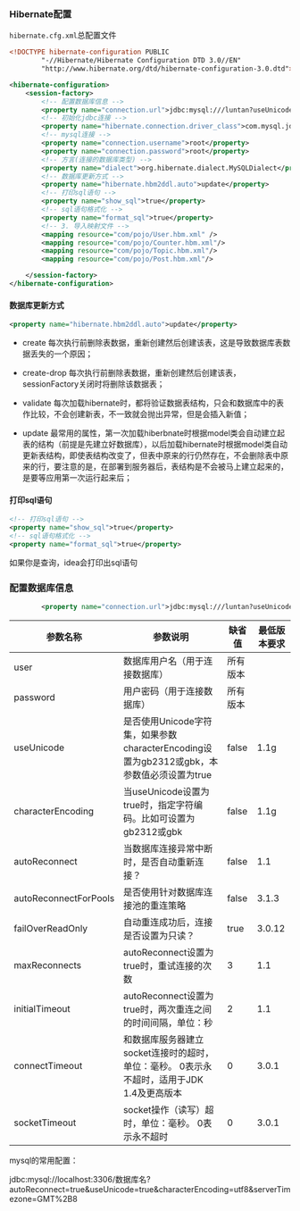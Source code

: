 ### Hibernate配置

`hibernate.cfg.xml`总配置文件

```xml
<!DOCTYPE hibernate-configuration PUBLIC
        "-//Hibernate/Hibernate Configuration DTD 3.0//EN"
        "http://www.hibernate.org/dtd/hibernate-configuration-3.0.dtd">

<hibernate-configuration>
    <session-factory>
        <!-- 配置数据库信息 -->
        <property name="connection.url">jdbc:mysql:///luntan?useUnicode=yes&amp;characterEncoding=utf8</property>
        <!-- 初始化jdbc连接 -->
        <property name="hibernate.connection.driver_class">com.mysql.jdbc.Driver</property>
        <!-- mysql连接 -->
        <property name="connection.username">root</property>
        <property name="connection.password">root</property>
        <!-- 方言(连接的数据库类型) -->
        <property name="dialect">org.hibernate.dialect.MySQLDialect</property>
        <!-- 数据库更新方式 -->
        <property name="hibernate.hbm2ddl.auto">update</property>
        <!-- 打印sql语句 -->
        <property name="show_sql">true</property>
        <!-- sql语句格式化 -->
        <property name="format_sql">true</property>
        <!-- 3. 导入映射文件 -->
        <mapping resource="com/pojo/User.hbm.xml" />
        <mapping resource="com/pojo/Counter.hbm.xml"/>
        <mapping resource="com/pojo/Topic.hbm.xml"/>
        <mapping resource="com/pojo/Post.hbm.xml"/>

    </session-factory>
</hibernate-configuration>
```

#### 数据库更新方式

```xml
<property name="hibernate.hbm2ddl.auto">update</property>
```

- create 每次执行前删除表数据，重新创建然后创建该表，这是导致数据库表数据丢失的一个原因；

- create-drop 每次执行前删除表数据，重新创建然后创建该表，sessionFactory关闭时将删除该数据表；

- validate 每次加载hibernate时，都将验证数据表结构，只会和数据库中的表作比较，不会创建新表，不一致就会抛出异常，但是会插入新值；

- update  最常用的属性，第一次加载hiberbnate时根据model类会自动建立起表的结构（前提是先建立好数据库），以后加载hibernate时根据model类自动更新表结构，即使表结构改变了，但表中原来的行仍然存在，不会删除表中原来的行，要注意的是，在部署到服务器后，表结构是不会被马上建立起来的，是要等应用第一次运行起来后；

#### 打印sql语句

```xml
<!-- 打印sql语句 -->
<property name="show_sql">true</property>
<!-- sql语句格式化 -->
<property name="format_sql">true</property>
```

如果你是查询，idea会打印出sql语句

### 配置数据库信息

```xml
        <property name="connection.url">jdbc:mysql:///luntan?useUnicode=yes&amp;characterEncoding=utf8</property>
```

参数名称	|参数说明|	缺省值|	最低版本要求
-|-|-|-
user	|数据库用户名（用于连接数据库）	|	所有版本
password	|用户密码（用于连接数据库）	|	所有版本
useUnicode	|是否使用Unicode字符集，如果参数characterEncoding设置为gb2312或gbk，本参数值必须设置为true|	false	|1.1g
characterEncoding	|当useUnicode设置为true时，指定字符编码。比如可设置为gb2312或gbk	|false	|1.1g
autoReconnect	|当数据库连接异常中断时，是否自动重新连接？	|false	|1.1
autoReconnectForPools|	是否使用针对数据库连接池的重连策略	|false|	3.1.3
failOverReadOnly	|自动重连成功后，连接是否设置为只读？	|true|	3.0.12
maxReconnects|	autoReconnect设置为true时，重试连接的次数|	3	|1.1
initialTimeout	|autoReconnect设置为true时，两次重连之间的时间间隔，单位：秒	|2	|1.1
connectTimeout|	和数据库服务器建立socket连接时的超时，单位：毫秒。 0表示永不超时，适用于JDK 1.4及更高版本|	0	|3.0.1
socketTimeout	|socket操作（读写）超时，单位：毫秒。 0表示永不超时|	0	|3.0.1

mysql的常用配置：

jdbc:mysql://localhost:3306/数据库名?autoReconnect=true&useUnicode=true&characterEncoding=utf8&serverTimezone=GMT%2B8
